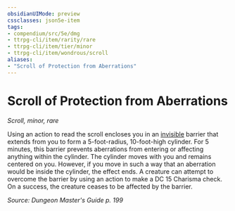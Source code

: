 ```yaml
---
obsidianUIMode: preview
cssclasses: json5e-item
tags:
- compendium/src/5e/dmg
- ttrpg-cli/item/rarity/rare
- ttrpg-cli/item/tier/minor
- ttrpg-cli/item/wondrous/scroll
aliases: 
- "Scroll of Protection from Aberrations"
---
```

# Scroll of Protection from Aberrations
*Scroll, minor, rare*  


Using an action to read the scroll encloses you in an [invisible](/compendium/rules/conditions.md#invisible) barrier that extends from you to form a 5-foot-radius, 10-foot-high cylinder. For 5 minutes, this barrier prevents aberrations from entering or affecting anything within the cylinder. The cylinder moves with you and remains centered on you. However, if you move in such a way that an aberration would be inside the cylinder, the effect ends. A creature can attempt to overcome the barrier by using an action to make a DC 15 Charisma check. On a success, the creature ceases to be affected by the barrier.

*Source: Dungeon Master's Guide p. 199*